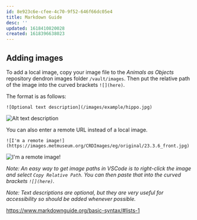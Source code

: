 ```yaml
---
id: 8e923c6e-cfee-4c70-9f52-646f66dc05e4
title: Markdown Guide
desc: ''
updated: 1618410820028
created: 1618396638023
---
```


## Adding images

To add a local image, copy your image file to the _Animals as Objects_ repository dendron images folder `/vault/images`. Then put the relative path of the image into the curved brackets `![](here)`. 

The format is as follows:

`![Optional text description](/images/example/hippo.jpg)`

![Alt text description](/images/example/hippo.jpg)

You can also enter a remote URL instead of a local image.

`![I'm a remote image!](https://images.metmuseum.org/CRDImages/eg/original/23.3.6_front.jpg)`

![I'm a remote image!](https://images.metmuseum.org/CRDImages/eg/original/23.3.6_front.jpg)

_Note: An easy way to get image paths in VSCode is to right-click the image and select `Copy Relative Path`. You can then paste that into the curved brackets `![](here)`._

_Note: Text descriptions are optional, but they are very useful for accessibility so should be added whenever possible._

https://www.markdownguide.org/basic-syntax/#lists-1